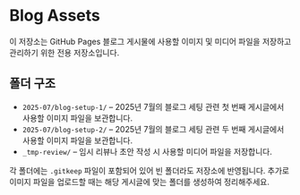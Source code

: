 # Blog Assets

이 저장소는 GitHub Pages 블로그 게시물에 사용할 이미지 및 미디어 파일을 저장하고 관리하기 위한 전용 저장소입니다.

## 폴더 구조

- `2025-07/blog-setup-1/` – 2025년 7월의 블로그 세팅 관련 첫 번째 게시글에서 사용할 이미지 파일을 보관합니다.
- `2025-07/blog-setup-2/` – 2025년 7월의 블로그 세팅 관련 두 번째 게시글에서 사용할 이미지 파일을 보관합니다.
- `_tmp-review/` – 임시 리뷰나 초안 작성 시 사용할 미디어 파일을 저장합니다.

각 폴더에는 `.gitkeep` 파일이 포함되어 있어 빈 폴더라도 저장소에 반영됩니다. 추가로 이미지 파일을 업로드할 때는 해당 게시글에 맞는 폴더를 생성하여 정리해주세요.
